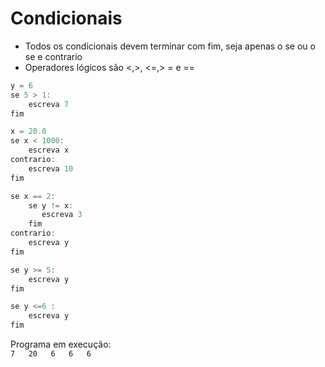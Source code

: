 # Condicionais

* Todos os condicionais devem terminar com fim, seja apenas o se ou o se e contrario
* Operadores lógicos são &lt;,&gt;, &lt;=,&gt; = e ==

```javascript
y = 6
se 5 > 1:
    escreva 7
fim

x = 20.0
se x < 1000:
    escreva x
contrario:
    escreva 10
fim

se x == 2:
    se y != x:
       escreva 3
    fim
contrario:
    escreva y
fim

se y >= 5:
    escreva y
fim

se y <=6 :
    escreva y
fim
```

Programa em execução:  
`7  
20  
6  
6  
6`